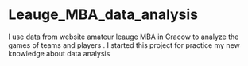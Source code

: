 # Leauge_MBA_data_analysis

I use data from website amateur leauge MBA in Cracow to analyze the games of teams and players . I started this project for practice my new knowledge about data analysis

